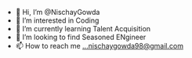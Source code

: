 - 👋 Hi, I’m @NischayGowda
- 👀 I’m interested in Coding
- 🌱 I’m currently learning Talent Acquisition
- 💞️ I’m looking to find Seasoned ENgineer
- 📫 How to reach me ...nischaygowda98@gmail.com

<!---
NischayGowda77/NischayGowda77 is a ✨ special ✨ repository because its `README.md` (this file) appears on your GitHub profile.
You can click the Preview link to take a look at your changes.
--->
